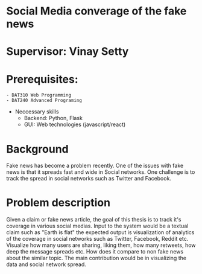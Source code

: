 # Social Media converage of the fake news

# Supervisor: Vinay Setty

# Prerequisites:
    - DAT310 Web Programming
    - DAT240 Advanced Programing
  - Neccessary skills 
    - Backend: Python, Flask
    - GUI: Web technologies (javascript/react)

  
# Background
  
Fake news has become a problem recently. One of the issues with fake news is that it spreads fast and wide in Social networks. One challenge is to track the spread in social networks such as Twitter and Facebook. 

# Problem description

Given a claim or fake news article, the goal of this thesis is to track it's coverage in various social medias. Input to the system would be a textual claim such as "Earth is flat" the expected output is visualization of analytics of the coverage in social networks such as Twitter, Facebook, Reddit etc. Visualize how many users are sharing, liking them, how many retweets, how deep the message spreads etc. How does it compare to non fake news about the similar topic. The main contribution would be in visualizing the data and social network spread.


